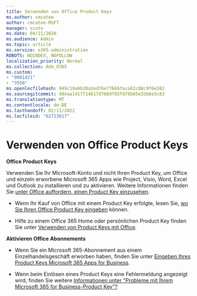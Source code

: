 ```yaml
---
title: Verwenden von Office Product Keys
ms.author: cmcatee
author: cmcatee-MSFT
manager: scotv
ms.date: 04/21/2020
ms.audience: Admin
ms.topic: article
ms.service: o365-administration
ROBOTS: NOINDEX, NOFOLLOW
localization_priority: Normal
ms.collection: Adm_O365
ms.custom:
- "9001421"
- "3550"
ms.openlocfilehash: 949c19a6b20a2ed76e77666faca62c88c9f6e382
ms.sourcegitcommit: 49eaa1417714617d768df85fd79b65e35b6e5c83
ms.translationtype: MT
ms.contentlocale: de-DE
ms.lasthandoff: 02/11/2022
ms.locfileid: "62713617"
---
```

# <a name="using-office-product-keys"></a>Verwenden von Office Product Keys

**Office Product Keys**

Verwenden Sie Ihr Microsoft-Konto und nicht Ihren Product Key, um Office und einzeln erworbene Microsoft 365 Apps wie Project, Visio, Word, Excel und Outlook zu installieren und zu aktivieren. Weitere Informationen finden Sie [unter Office auffordern, einen Product Key einzusehen](https://support.office.com/article/12a5763a-d45c-4685-8c95-a44500213759?ui=en-US&rs=en-US&ad=US#bkmk_promptforpkey).

- Wenn Ihr Kauf von Office mit einem Product Key erfolgte, lesen Sie, [wo Sie Ihren Office Product Key eingeben](https://support.office.com/article/Where-to-enter-your-Office-product-key-0a82e5ae-739e-4b92-a6f4-2ec780c185db) können.

- Hilfe zu einem Office 365 Home oder persönlichen Product Key finden Sie unter [Verwenden von Product Keys mit Office](https://support.office.com/article/using-product-keys-with-office-12a5763a-d45c-4685-8c95-a44500213759).

**Aktivieren Office Abonnements** 

- Wenn Sie ein Microsoft 365-Abonnement aus einem Einzelhandelsgeschäft erworben haben, finden Sie unter [Eingeben Ihres Product Keys Microsoft 365 Apps for Business](https://docs.microsoft.com/microsoft-365/commerce/enter-your-product-key).

- Wenn beim Einlösen eines Product Keys eine Fehlermeldung angezeigt wird, finden Sie weitere [Informationen unter "Probleme mit Ihrem Microsoft 365 for Business-Product Key"?](https://docs.microsoft.com/microsoft-365/commerce/product-key-errors-and-solutions)
